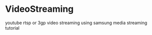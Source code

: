 VideoStreaming
==============

youtube rtsp or 3gp video streaming using samsung media streaming tutorial 